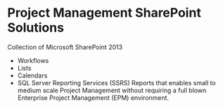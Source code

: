 # Project Management SharePoint Solutions
Collection of Microsoft SharePoint 2013 
- Workflows
- Lists
- Calendars
- SQL Server Reporting Services (SSRS) Reports
that enables small to medium scale Project Management without requiring a full blown Enterprise Project Management (EPM) environment. 

